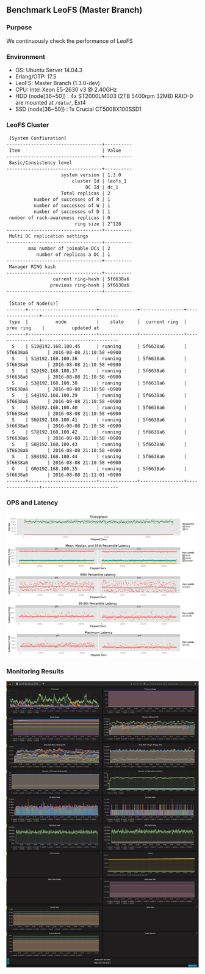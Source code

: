 ## Benchmark LeoFS (Master Branch)

### Purpose
We continuously check the performance of LeoFS

### Environment
* OS: Ubuntu Server 14.04.3
* Erlang/OTP: 17.5
* LeoFS: Master Branch (1.3.0-dev)
* CPU: Intel Xeon E5-2630 v3 @ 2.40GHz
* HDD (node[36~50]) : 4x ST2000LM003 (2TB 5400rpm 32MB) RAID-0 are mounted at `/data/`, Ext4
* SSD (node[36~50]) : 1x Crucial CT500BX100SSD1

### LeoFS Cluster
```
 [System Confiuration]
-----------------------------------+----------
 Item                              | Value    
-----------------------------------+----------
 Basic/Consistency level
-----------------------------------+----------
                    system version | 1.3.0
                        cluster Id | leofs_1
                             DC Id | dc_1
                    Total replicas | 2
          number of successes of R | 1
          number of successes of W | 1
          number of successes of D | 1
 number of rack-awareness replicas | 0
                         ring size | 2^128
-----------------------------------+----------
 Multi DC replication settings
-----------------------------------+----------
        max number of joinable DCs | 2
           number of replicas a DC | 1
-----------------------------------+----------
 Manager RING hash
-----------------------------------+----------
                 current ring-hash | 5f6638a6
                previous ring-hash | 5f6638a6
-----------------------------------+----------

 [State of Node(s)]
-------+-------------------------+--------------+----------------+----------------+----------------------------
 type  |          node           |    state     |  current ring  |   prev ring    |          updated at         
-------+-------------------------+--------------+----------------+----------------+----------------------------
  S    | S10@192.168.100.45      | running      | 5f6638a6       | 5f6638a6       | 2016-08-08 21:10:58 +0900
  S    | S1@192.168.100.36       | running      | 5f6638a6       | 5f6638a6       | 2016-08-08 21:10:58 +0900
  S    | S2@192.168.100.37       | running      | 5f6638a6       | 5f6638a6       | 2016-08-08 21:10:58 +0900
  S    | S3@192.168.100.38       | running      | 5f6638a6       | 5f6638a6       | 2016-08-08 21:10:58 +0900
  S    | S4@192.168.100.39       | running      | 5f6638a6       | 5f6638a6       | 2016-08-08 21:10:58 +0900
  S    | S5@192.168.100.40       | running      | 5f6638a6       | 5f6638a6       | 2016-08-08 21:10:58 +0900
  S    | S6@192.168.100.41       | running      | 5f6638a6       | 5f6638a6       | 2016-08-08 21:10:58 +0900
  S    | S7@192.168.100.42       | running      | 5f6638a6       | 5f6638a6       | 2016-08-08 21:10:58 +0900
  S    | S8@192.168.100.43       | running      | 5f6638a6       | 5f6638a6       | 2016-08-08 21:10:58 +0900
  S    | S9@192.168.100.44       | running      | 5f6638a6       | 5f6638a6       | 2016-08-08 21:10:58 +0900
  G    | G0@192.168.100.35       | running      | 5f6638a6       | 5f6638a6       | 2016-08-08 21:11:01 +0900
-------+-------------------------+--------------+----------------+----------------+----------------------------

```

### OPS and Latency
![ops-latency](summary.png)

### Monitoring Results
![monitoring-results](grafana.png)

